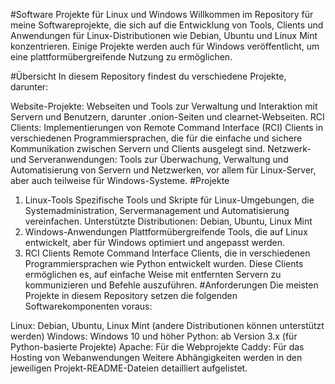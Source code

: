 #Software Projekte für Linux und Windows
Willkommen im Repository für meine Softwareprojekte, die sich auf die Entwicklung von Tools, Clients und Anwendungen für Linux-Distributionen wie Debian, Ubuntu und Linux Mint konzentrieren. Einige Projekte werden auch für Windows veröffentlicht, um eine plattformübergreifende Nutzung zu ermöglichen.

#Übersicht
In diesem Repository findest du verschiedene Projekte, darunter:

Website-Projekte: Webseiten und Tools zur Verwaltung und Interaktion mit Servern und Benutzern, darunter .onion-Seiten und clearnet-Webseiten.
RCI Clients: Implementierungen von Remote Command Interface (RCI) Clients in verschiedenen Programmiersprachen, die für die einfache und sichere Kommunikation zwischen Servern und Clients ausgelegt sind.
Netzwerk- und Serveranwendungen: Tools zur Überwachung, Verwaltung und Automatisierung von Servern und Netzwerken, vor allem für Linux-Server, aber auch teilweise für Windows-Systeme.
#Projekte
1. Linux-Tools
Spezifische Tools und Skripte für Linux-Umgebungen, die Systemadministration, Servermanagement und Automatisierung vereinfachen.
Unterstützte Distributionen: Debian, Ubuntu, Linux Mint
2. Windows-Anwendungen
Plattformübergreifende Tools, die auf Linux entwickelt, aber für Windows optimiert und angepasst werden.
3. RCI Clients
Remote Command Interface Clients, die in verschiedenen Programmiersprachen wie Python entwickelt wurden.
Diese Clients ermöglichen es, auf einfache Weise mit entfernten Servern zu kommunizieren und Befehle auszuführen.
#Anforderungen
Die meisten Projekte in diesem Repository setzen die folgenden Softwarekomponenten voraus:

Linux: Debian, Ubuntu, Linux Mint (andere Distributionen können unterstützt werden)
Windows: Windows 10 und höher
Python: ab Version 3.x (für Python-basierte Projekte)
Apache: Für die Webprojekte
Caddy: Für das Hosting von Webanwendungen
Weitere Abhängigkeiten werden in den jeweiligen Projekt-README-Dateien detailliert aufgelistet.

